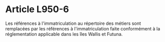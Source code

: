 # Article L950-6

Les références à l'immatriculation au répertoire des métiers sont remplacées par les références à l'immatriculation faite conformément à la réglementation applicable dans les îles Wallis et Futuna.
